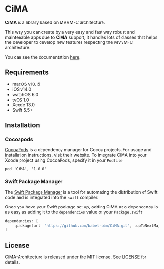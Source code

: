 # CiMA

**CiMA** is a library based on MVVM-C architecture.

This way you can create by a very easy and fast way robust and maintenable apps due to **CiMA** support, it handles lots of classes that helps the developer to develop new features respecting the MVVM-C architecture.

You can see the documentation [here](https://github.com/babel-cdm/CiMA/wiki).

## Requirements

* macOS v10.15
* iOS v14.0
* watchOS 6.0
* tvOS 1.0
* Xcode 13.0
* Swift 5.5+

## Installation

### Cocoapods

[CocoaPods](https://cocoapods.org/) is a dependency manager for Cocoa projects. For usage and installation instructions, visit their website. To integrate CiMA into your Xcode project using CocoaPods, specify it in your `Podfile`:

```
pod 'CiMA', '1.0.0'
```

### Swift Package Manager

The [Swift Package Manager](https://swift.org/package-manager/) is a tool for automating the distribution of Swift code and is integrated into the `swift` compiler. 

Once you have your Swift package set up, adding CiMA as a dependency is as easy as adding it to the `dependencies` value of your `Package.swift`.

```swift
dependencies: [
    .package(url: "https://github.com/babel-cdm/CiMA.git", .upToNextMajor(from: "1.0.0"))
]
```

## License

CiMA-Architecture is released under the MIT license. See [LICENSE](LICENSE) for details.
